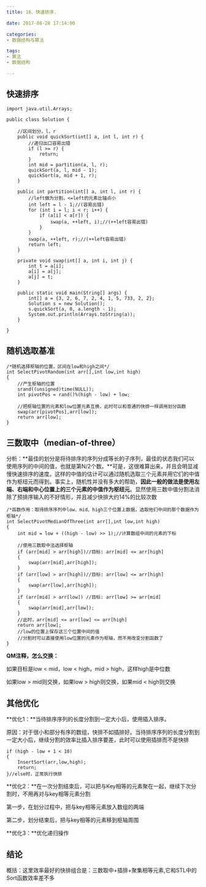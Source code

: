 ```yaml
---
title: 16、快速排序.

date: 2017-08-28 17:14:00

categories:
- 数据结构与算法

tags:
- 算法
- 数据结构

---
```


## 快速排序

	import java.util.Arrays;
	
	public class Solution {
	
	    //区间划分，l，r
	    public void quickSort(int[] a, int l, int r) {
	        //递归出口容易出错
	        if (l >= r) {
	            return;
	        }
	        int mid = partition(a, l, r);
	        quickSort(a, l, mid - 1);
	        quickSort(a, mid + 1, r);
	    }
	
	    public int partition(int[] a, int l, int r) {
	        //left做为分割，<=left的元素比锚点小
	        int left = l - 1;//(容易出错)
	        for (int i = l; i < r; i++) {
	            if (a[i] < a[r]) {
	                swap(a, ++left, i);//(++left容易出错)
	            }
	        }
	        swap(a, ++left, r);//(++left容易出错)
	        return left;
	    }
	
	    private void swap(int[] a, int i, int j) {
	        int t = a[i];
	        a[i] = a[j];
	        a[j] = t;
	    }
	
	    public static void main(String[] args) {
	        int[] a = {3, 2, 6, 7, 2, 4, 1, 5, 733, 2, 2};
	        Solution s = new Solution();
	        s.quickSort(a, 0, a.length - 1);
	        System.out.println(Arrays.toString(a));
	    }
	
	}

## 随机选取基准

	/*随机选择枢轴的位置，区间在low和high之间*/  
	int SelectPivotRandom(int arr[],int low,int high)  
	{  
	    //产生枢轴的位置  
	    srand((unsigned)time(NULL));  
	    int pivotPos = rand()%(high - low) + low;  
	  
	    //把枢轴位置的元素和low位置元素互换，此时可以和普通的快排一样调用划分函数  
	    swap(arr[pivotPos],arr[low]);  
	    return arr[low];  
	}  

## 三数取中（median-of-three）

分析：**最佳的划分是将待排序的序列分成等长的子序列，最佳的状态我们可以使用序列的中间的值，也就是第N/2个数。**可是，这很难算出来，并且会明显减慢快速排序的速度。这样的中值的估计可以通过随机选取三个元素并用它们的中值作为枢纽元而得到。事实上，随机性并没有多大的帮助，**因此一般的做法是使用左端、右端和中心位置上的三个元素的中值作为枢纽元**。显然使用三数中值分割法消除了预排序输入的不好情形，并且减少快排大约14%的比较次数

	/*函数作用：取待排序序列中low、mid、high三个位置上数据，选取他们中间的那个数据作为枢轴*/  
	int SelectPivotMedianOfThree(int arr[],int low,int high)  
	{  
	    int mid = low + ((high - low) >> 1);//计算数组中间的元素的下标  
	  
	    //使用三数取中法选择枢轴  
	    if (arr[mid] > arr[high])//目标: arr[mid] <= arr[high]  
	    {  
	        swap(arr[mid],arr[high]);  
	    }  
	    if (arr[low] > arr[high])//目标: arr[low] <= arr[high]  
	    {  
	        swap(arr[low],arr[high]);  
	    }  
	    if (arr[mid] > arr[low]) //目标: arr[low] >= arr[mid]  
	    {  
	        swap(arr[mid],arr[low]);  
	    }  
	    //此时，arr[mid] <= arr[low] <= arr[high]  
	    return arr[low];  
	    //low的位置上保存这三个位置中间的值  
	    //分割时可以直接使用low位置的元素作为枢轴，而不用改变分割函数了  
	}  

**QM注释，怎么交换：**

如果目标是low < mid，low < high，mid > high，这样high是中位数

如果low > mid则交换，如果low > high则交换，如果mid < high则交换

## 其他优化

**优化1：**当待排序序列的长度分割到一定大小后，使用插入排序。

原因：对于很小和部分有序的数组，快排不如插排好。当待排序序列的长度分割到一定大小后，继续分割的效率比插入排序要差，此时可以使用插排而不是快排

	if (high - low + 1 < 10)  
	{  
	    InsertSort(arr,low,high);  
	    return;  
	}//else时，正常执行快排  

**优化2：**在一次分割结束后，可以把与Key相等的元素聚在一起，继续下次分割时，不用再对与key相等元素分割

第一步，在划分过程中，把与key相等元素放入数组的两端

第二步，划分结束后，把与key相等的元素移到枢轴周围

**优化3：**优化递归操作

## 结论

概括：这里效率最好的快排组合是：三数取中+插排+聚集相等元素,它和STL中的Sort函数效率差不多